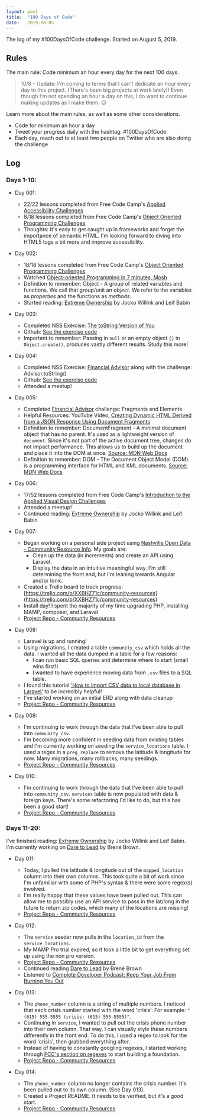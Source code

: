```yaml
---
layout: post
title:  "100 Days of Code"
date:   2019-08-05
---
```


The log of my #100DaysOfCode challenge. Started on August 5, 2019.

## Rules
The main rule: Code minimum an hour every day for the next 100 days.

> 10/8 - Update: I'm coming to terms that I can't dedicate an hour every day to this project. (There's been big projects at work lately!) Even though I'm not spending an hour a day on this, I do want to continue making updates as I make them. 😌

Learn more about the main rules, as well as some other considerations.
* Code for minimum an hour a day
* Tweet your progress daily with the hashtag: #100DaysOfCode
* Each day, reach out to at least two people on Twitter who are also doing the challenge

## Log

### Days 1-10:

* Day 001: 
  * 22/22 lessons completed from Free Code Camp's [Applied Accessibility Challenges](https://learn.freecodecamp.org/responsive-web-design/applied-accessibility)
  * 8/18 lessons completed from Free Code Camp's [Object Oriented Programming Challenges](https://learn.freecodecamp.org/javascript-algorithms-and-data-structures/object-oriented-programming)
  * Thoughts: It's easy to get caught up in frameworks and forget the importance of semantic HTML. I'm looking forward to diving into HTML5 tags a bit more and improve accessibility.

* Day 002:
    * 18/18 lessons completed from Free Code Camp's [Object Oriented Programming Challenges](https://learn.freecodecamp.org/javascript-algorithms-and-data-structures/object-oriented-programming)
    * Watched [Object-oriented Programming in 7 minutes, Mosh](https://www.youtube.com/watch?v=pTB0EiLXUC8)
    * Definition to remember: Object -  A group of related variables and functions. We call that group/unit an _object_. We refer to the variables as _properties_ and the functions as _methods_.
    * Started reading: [Extreme Ownership](https://www.amazon.com/Extreme-Ownership-U-S-Navy-SEALs-ebook/dp/B00VE4Y0Z2) by Jocko Willink and Leif Babin

* Day 003:
    * Completed NSS Exercise: [The toString Version of You](https://github.com/nashville-software-school/client-side-mastery/blob/master/book-3-the-initiate/chapters/JS_OBJECT_CREATE.md)
    * Github: [See the exercise code](https://github.com/abbyfleming/refresher/tree/master/oop/the-tostring-version-of-you)
    * Important to remember: Passing in `null` or an empty object `{}` in `Object.create()`, produces vastly different results. Study this more!

* Day 004:
    * Completed NSS Exercise: [Financial Advisor](https://github.com/nashville-software-school/client-side-mastery/blob/master/book-3-the-initiate/chapters/JS_OBJECT_CREATE.md) along with the challenge: Advisor.toString()
    * Github: [See the exercise code](https://github.com/abbyfleming/refresher/tree/master/oop/financial-advisor)
    * Attended a meetup! 

* Day 005:
    * Completed [Financial Advisor](https://github.com/nashville-software-school/client-side-mastery/blob/master/book-3-the-initiate/chapters/JS_OBJECT_CREATE.md) challenge: Fragments and Elements
    * Helpful Resources: YouTube Video, [Creating Dynamic HTML Derived from a JSON Response Using Document Fragments](https://www.youtube.com/watch?v=YcbS7W34D0E)
    * Definition to remember: DocumentFragment - A minimal document object that has no parent. It's used as a lightweight version of `document`. Since it's not part of the active document tree, changes do not impact performance. This allows us to build up the document and place it into the DOM at once. [Source: MDN Web Docs](https://developer.mozilla.org/en-US/docs/Web/API/DocumentFragment)
    * Definition to remember: DOM - The Document Object Model (DOM) is a programming interface for HTML and XML documents. [Source: MDN Web Docs](https://developer.mozilla.org/en-US/docs/Web/API/Document_Object_Model/Introduction)


* Day 006:
    * 17/52 lessons completed from Free Code Camp's [Introduction to the Applied Visual Design Challenges](https://learn.freecodecamp.org/responsive-web-design/applied-visual-design)
    * Attended a meetup!
    * Continued reading: [Extreme Ownership](https://www.amazon.com/Extreme-Ownership-U-S-Navy-SEALs-ebook/dp/B00VE4Y0Z2) by Jocko Willink and Leif Babin


* Day 007:
    * Began working on a personal side project using [Nashville Open Data - Community Resource Info](https://data.nashville.gov/Police/Community-Resource-Information/ekvg-j2ns). My goals are:
        * Clean up the data (in increments) and create an API using Laravel. 
        * Display the data in an intuitive meaningful way. I'm still determining the front end, but I'm leaning towards Angular and/or Ionic.
    * Created a Trello board to track progress: [https://trello.com/b/XXBHZ71c/community-resources](https://trello.com/b/XXBHZ71c/community-resources)
    * Install day! I spent the majority of my time upgrading PHP, installing MAMP, composer, and Laravel
    * [Project Repo - Community Resources](https://github.com/abbyfleming/community-resources)

* Day 008:
    * Laravel is up and running!
    * Using migrations, I created a table `community_csv` which holds all the data. I wanted all the data dumped in a table for a few reasons:
        * I can run basic SQL queries and determine where to start (small wins first!)
        * I wanted to have experience moving data from `.csv` files to a SQL table.
    * I found this tutorial ['How to import CSV data to local database in Laravel'](https://justlaravel.com/import-csv-data-store-database/?utm_source=learninglaravel.net#step1) to be incredibly helpful! 
    * I've started working on an initial ERD along with data cleanup
    * [Project Repo - Community Resources](https://github.com/abbyfleming/community-resources)

* Day 009:
    * I'm continuing to work through the data that I've been able to pull into `community_csv`.
    * I'm becoming more confident in seeding data from existing tables and I'm currently working on seeding the `service_locations` table. I used a regex in a `preg_replace` to remove the latitude & longitude for now. Many migrations, many rollbacks, many seedings.
    * [Project Repo - Community Resources](https://github.com/abbyfleming/community-resources)

* Day 010:
    * I'm continuing to work through the data that I've been able to pull into `community_csv`. `services` table is now populated with data & foreign keys. There's some refactoring I'd like to do, but this has been a good start!
    * [Project Repo - Community Resources](https://github.com/abbyfleming/community-resources)

### Days 11-20:
I've finished reading: [Extreme Ownership](https://www.amazon.com/Extreme-Ownership-U-S-Navy-SEALs-ebook/dp/B00VE4Y0Z2) by Jocko Willink and Leif Babin. I'm currently working on [Dare to Lead](https://daretolead.brenebrown.com/) by Brené Brown.

* Day 011:
    * Today, I pulled the latitude & longitude out of the `mapped_location` column into their own columns. This took quite a bit of work since I'm unfamiliar with some of PHP's syntax & there were some regex(s) involved. 
    * I'm really happy that these values have been pulled out. This can allow me to possibly use an API service to pass in the lat/long in the future to return zip codes, which many of the locations are missing!
    * [Project Repo - Community Resources](https://github.com/abbyfleming/community-resources)

* Day 012:
    * The `service` seeder now pulls in the `location_id` from the `service_locations`.
    * My MAMP Pro trial expired, so it took a little bit to get everything set up using the non pro version.
    * [Project Repo - Community Resources](https://github.com/abbyfleming/community-resources)
    * Continued reading [Dare to Lead](https://daretolead.brenebrown.com/) by Brené Brown
    * Listened to [Complete Developer Podcast: Keep Your Job From Burning You Out](https://completedeveloperpodcast.com/episode-217/)

* Day 013:
    * The `phone_number` column is a string of multiple numbers. I noticed that each crisis number started with the word 'crisis'. For example: `"(615) 555-5555 (crisis: (615) 555-5555)"`.
    * Continuing in `service`, I wanted to pull out the crisis phone number into their own column. That way, I can visually style these numbers differently in the front end. To do this, I used a regex to look for the word 'crisis', then grabbed everything after. 
    * Instead of having to constantly googling regexes, I started working through [FCC's section on regexes](https://learn.freecodecamp.org/javascript-algorithms-and-data-structures/regular-expressions) to start building a foundation.
    * [Project Repo - Community Resources](https://github.com/abbyfleming/community-resources)

* Day 014:
    * The `phone_number` column no longer contains the crisis number. It's been pulled out to its own column. (See Day 013).
    * Created a Project README. It needs to be verified, but it's a good start.
    * [Project Repo - Community Resources](https://github.com/abbyfleming/community-resources)